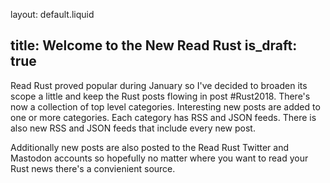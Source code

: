 layout: default.liquid

title: Welcome to the New Read Rust
is_draft: true
---

Read Rust proved popular during January so I've decided to broaden its scope
a little and keep the Rust posts flowing in post #Rust2018. There's now
a collection of top level categories. Interesting new posts are added to one
or more categories. Each category has RSS and JSON feeds. There is also
new RSS and JSON feeds that include every new post.

Additionally new posts are also posted to the Read Rust Twitter and Mastodon
accounts so hopefully no matter where you want to read your Rust news there's
a convienient source.
